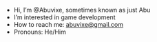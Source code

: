 -  Hi, I’m @Abuvixe, sometimes known as just Abu
-  I’m interested in game development
-  How to reach me: abuvixe@gmail.com
-  Pronouns: He/Him

<!---
Abuvixe/Abuvixe is a ✨ special ✨ repository because its `README.md` (this file) appears on your GitHub profile.
You can click the Preview link to take a look at your changes.
--->
